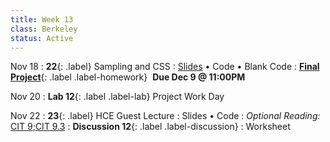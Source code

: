 ```yaml
---
title: Week 13
class: Berkeley
status: Active
---
```

Nov 18
: **22**{: .label} Sampling and CSS
  : [Slides](https://docs.google.com/presentation/d/1oFonzGqtGOUzA_GBhIunWWv78y_Ahx9PJK98-EuU55o/edit?usp=sharing) &#8226; Code &#8226; Blank Code
: [**Final Project**](https://datahub.berkeley.edu/hub/user-redirect/git-pull?repo=https%3A%2F%2Fgithub.com%2Fdata-6-berkeley%2Fmaterials-fa24&branch=main&urlpath=tree%2Fmaterials-fa24%2Fproj%2Fproject.ipynb){: .label .label-homework} &nbsp;**Due Dec 9 @ 11:00PM**


Nov 20
: **Lab 12**{: .label .label-lab} Project Work Day 

Nov 22
: **23**{: .label} HCE Guest Lecture
  : Slides &#8226; Code
: *Optional Reading:* [CIT 9](https://inferentialthinking.com/chapters/09/Randomness.html);[CIT 9.3](https://inferentialthinking.com/chapters/09/3/Simulation.html)
: **Discussion 12**{: .label .label-discussion}
  : Worksheet
  <!--&#8226;[Solutions](./assignments/disc01-sols.pdf) -->
